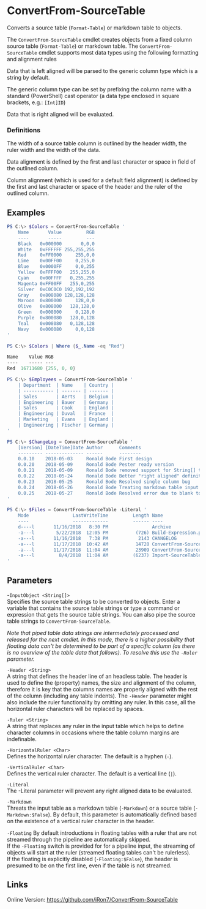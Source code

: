 # ConvertFrom-SourceTable
Converts a source table (`Format-Table`) or markdown table to objects.

The `ConvertFrom-SourceTable` cmdlet creates objects from a fixed column
source table (`Format-Table`) or markdown table. The `ConvertFrom-SourceTable`
cmdlet supports most data types using the following formatting and alignment
rules

Data that is left aligned will be parsed to the generic column type
which is a string by default.

The generic column type can be set by prefixing the column name with
a standard (PowerShell) cast operator (a data type enclosed in
square brackets, e.g.: `[Int]ID`)

Data that is right aligned will be evaluated.

### Definitions
The width of a source table column is outlined by the header width,
the ruler width and the width of the data.

Data alignment is defined by the first and last character or space
in field of the outlined column.

Column alignment (which is used for a default field alignment) is
defined by the first and last character or space of the header and
the ruler of the outlined column.

## Examples

```powershell
PS C:\> $Colors = ConvertFrom-SourceTable '
	Name       Value         RGB
	----       -----         ---
	Black   0x000000       0,0,0
	White   0xFFFFFF 255,255,255
	Red     0xFF0000     255,0,0
	Lime    0x00FF00     0,255,0
	Blue    0x0000FF     0,0,255
	Yellow  0xFFFF00   255,255,0
	Cyan    0x00FFFF   0,255,255
	Magenta 0xFF00FF   255,0,255
	Silver  0xC0C0C0 192,192,192
	Gray    0x808080 128,128,128
	Maroon  0x800000     128,0,0
	Olive   0x808000   128,128,0
	Green   0x008000     0,128,0
	Purple  0x800080   128,0,128
	Teal    0x008080   0,128,128
	Navy    0x000080     0,0,128
'

PS C:\> $Colors | Where {$_.Name -eq "Red"}

Name    Value RGB
----    ----- ---
Red  16711680 {255, 0, 0}
```

```powershell
PS C:\> $Employees = ConvertFrom-SourceTable '
	| Department  | Name    | Country |
	| ----------- | ------- | ------- |
	| Sales       | Aerts   | Belgium |
	| Engineering | Bauer   | Germany |
	| Sales       | Cook    | England |
	| Engineering | Duval   | France  |
	| Marketing   | Evans   | England |
	| Engineering | Fischer | Germany |
'
```

```powershell
PS C:\> $ChangeLog = ConvertFrom-SourceTable '
	[Version] [DateTime]Date Author      Comments
	--------- -------------- ------      --------
	0.0.10    2018-05-03     Ronald Bode First design
	0.0.20    2018-05-09     Ronald Bode Pester ready version
	0.0.21    2018-05-09     Ronald Bode removed support for String[] types
	0.0.22    2018-05-24     Ronald Bode Better "right aligned" definition
	0.0.23    2018-05-25     Ronald Bode Resolved single column bug
	0.0.24    2018-05-26     Ronald Bode Treating markdown table input as an option
	0.0.25    2018-05-27     Ronald Bode Resolved error due to blank top lines
'
```

```powershell
PS C:\> $Files = ConvertFrom-SourceTable -Literal '
	Mode                LastWriteTime         Length Name
	----                -------------         ------ ----
	d----l       11/16/2018   8:30 PM                Archive
	-a---l        5/22/2018  12:05 PM          (726) Build-Expression.ps1
	-a---l       11/16/2018   7:38 PM           2143 CHANGELOG
	-a---l       11/17/2018  10:42 AM          14728 ConvertFrom-SourceTable.ps1
	-a---l       11/17/2018  11:04 AM          23909 ConvertFrom-SourceTable.Tests.ps1
	-a---l         8/4/2018  11:04 AM         (6237) Import-SourceTable.ps1
'
```
## Parameters
-`InputObject <String[]>`  
Specifies the source table strings to be converted to objects.
Enter a variable that contains the source table strings or type a
command or expression that gets the source table strings.
You can also pipe the source table strings to `ConvertFrom-SourceTable`.

*Note that piped table data strings are intermediately processed and
released for the next cmdlet. In this mode, there is a higher
possibility that floating data can't be determined to be part of
a specific column (as there is no overview of the table data that
follows). To resolve this use the `-Ruler` parameter.*

`-Header <String>`  
A string that defines the header line of an headless table. The header
is used to define the (property) names, the size and alignment of the
column, therefore it is key that the columns names are properly aligned
with the rest of the column (including any table indents).
The `-Header` parameter might also include the ruler functionality by
omitting any ruler. In this case, all the horizontal ruler characters
will be replaced by spaces.

`-Ruler <String>`  
A string that replaces any ruler in the input table which helps to
define character columns in occasions where the table column margins
are indefinable.

`-HorizontalRuler <Char>`  
Defines the horizontal ruler character. The default is a hyphen (`-`).

`-VerticalRuler <Char>`  
Defines the vertical ruler character. The default is a vertical line (`|`).

`-Literal`  
The -Literal parameter will prevent any right aligned data to be evaluated.

`-Markdown`  
Threats the input table as a markdown table (`-Markdown`) or a source
table (`-Markdown:$False`). By default, this parameter is automatically
defined based on the existence of a vertical ruler character in the
header.

`-Floating`
By default introductions in floating tables with a ruler that are not
streamed through the pipeline are automatically skipped.  
If the `-Floating` switch is provided for for a pipeline input, the
streaming of objects will start at the ruler (streamed floating tables
can't be rulerless).  
If the floating is explicitly disabled (`-Floating:$False`), the header
is presumed to be on the first line, even if the table is not streamed.

## Links
Online Version: https://github.com/iRon7/ConvertFrom-SourceTable
